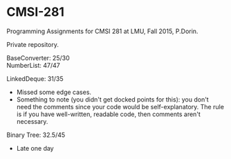 # CMSI-281
Programming Assignments for CMSI 281 at LMU, Fall 2015, P.Dorin.

Private repository.


BaseConverter: 25/30  
NumberList: 47/47

LinkedDeque: 31/35
  * Missed some edge cases.
  * Something to note (you didn't get docked points for this): you don't need the comments since your code would be self-explanatory. The rule is if you have well-written, readable code, then comments aren't necessary.

Binary Tree: 32.5/45
 * Late one day
